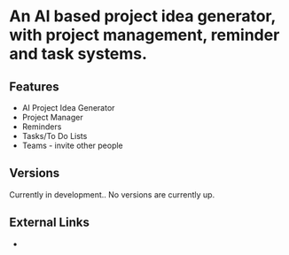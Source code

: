 # An AI based project idea generator, with project management, reminder and task systems.

## Features

- AI Project Idea Generator
- Project Manager
- Reminders
- Tasks/To Do Lists
- Teams - invite other people

## Versions

Currently in development.. No versions are currently up.

## External Links

- 

